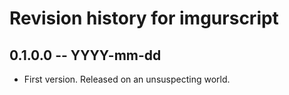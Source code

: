 # Revision history for imgurscript

## 0.1.0.0  -- YYYY-mm-dd

* First version. Released on an unsuspecting world.
